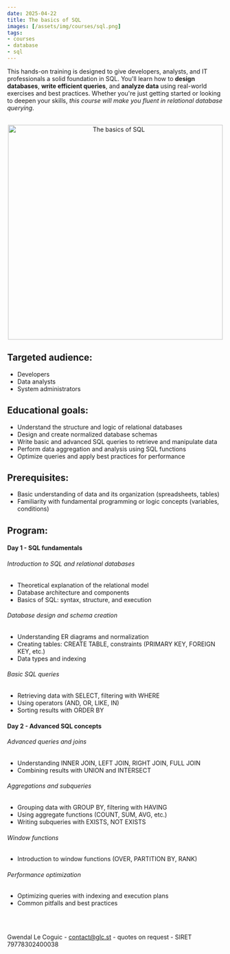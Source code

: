 ```yaml
---
date: 2025-04-22
title: The basics of SQL
images: [/assets/img/courses/sql.png]
tags:
- courses
- database
- sql
---
```


This hands-on training is designed to give developers, analysts, and IT professionals a solid foundation in SQL. You'll learn how to __design databases__, __write efficient queries__, and __analyze data__ using real-world exercises and best practices. Whether you're just getting started or looking to deepen your skills, _this course will make you fluent in relational database querying_.
<!--more-->

<br>
<center>
    <img src="/assets/img/courses/sql.png" alt="The basics of SQL" width="500" />
</center>


## Targeted audience:

- Developers
- Data analysts
- System administrators


## Educational goals:
- Understand the structure and logic of relational databases
- Design and create normalized database schemas
- Write basic and advanced SQL queries to retrieve and manipulate data
- Perform data aggregation and analysis using SQL functions
- Optimize queries and apply best practices for performance


## Prerequisites:
- Basic understanding of data and its organization (spreadsheets, tables)
- Familiarity with fundamental programming or logic concepts (variables, conditions)


## Program:
#### Day 1 - SQL fundamentals
###### Introduction to SQL and relational databases
- Theoretical explanation of the relational model
- Database architecture and components
- Basics of SQL: syntax, structure, and execution

###### Database design and schema creation
- Understanding ER diagrams and normalization
- Creating tables: CREATE TABLE, constraints (PRIMARY KEY, FOREIGN KEY, etc.)
- Data types and indexing

###### Basic SQL queries
- Retrieving data with SELECT, filtering with WHERE
- Using operators (AND, OR, LIKE, IN)
- Sorting results with ORDER BY

#### Day 2 - Advanced SQL concepts
###### Advanced queries and joins
- Understanding INNER JOIN, LEFT JOIN, RIGHT JOIN, FULL JOIN
- Combining results with UNION and INTERSECT

###### Aggregations and subqueries
- Grouping data with GROUP BY, filtering with HAVING
- Using aggregate functions (COUNT, SUM, AVG, etc.)
- Writing subqueries with EXISTS, NOT EXISTS

###### Window functions
- Introduction to window functions (OVER, PARTITION BY, RANK)

###### Performance optimization
- Optimizing queries with indexing and execution plans
- Common pitfalls and best practices

<br><br>

Gwendal Le Coguic - <a href="mailto:contact@glc.st" target="_blank">contact@glc.st</a> - quotes on request - SIRET 79778302400038

